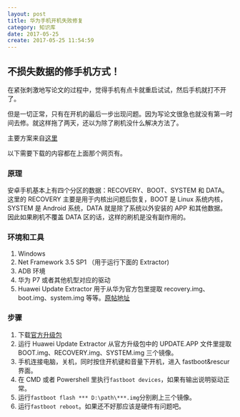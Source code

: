 ```yaml
---
layout: post
title: 华为手机开机失败修复
category: 知识库
date: 2017-05-25
create: 2017-05-25 11:54:59
---
```


## 不损失数据的修手机方式！

在紧张刺激地写论文的过程中，觉得手机有点卡就重启试试，然后手机就打不开了。

但是一切正常，只有在开机的最后一步出现问题。因为写论文很急也就没有第一时间去修。就这样拖了两天，还以为除了刷机没什么解决方法了。

主要方案来自[这里](http://club.huawei.com/thread-1372349-1-1.html)

以下需要下载的内容都在上面那个网页有。

### 原理
安卓手机基本上有四个分区的数据：RECOVERY、BOOT、SYSTEM 和 DATA。这里的 RECOVERY 主要是用于内核出问题后恢复，BOOT 是 Linux 系统内核，SYSTEM 是 Android 系统，DATA 就是除了系统以外安装的 APP 和其他数据。因此如果刷机不覆盖 DATA 区的话，这样的刷机是没有副作用的。

### 环境和工具
1. Windows
2. Net Framework 3.5 SP1 （用于运行下面的 Extractor)
3. ADB 环境
4. 华为 P7 或者其他机型对应的驱动
5. Huawei Update Extractor 用于从华为官方包里提取 recovery.img、boot.img、system.img 等等。[原帖地址](https://forum.xda-developers.com/showthread.php?t=2433454)

### 步骤
1. 下载[官方升级包](http://www.emui.com/plugin.php?id=hwdownload)
2. 运行 Huawei Update Extractor 从官方升级包中的 UPDATE.APP 文件里提取 BOOT.img、RECOVERY.img、SYSTEM.img 三个镜像。
3. 手机连接电脑，关机，同时按住开机键和音量下开机，进入 fastboot&rescur 界面。
4. 在 CMD 或者 Powershell 里执行`fastboot devices`，如果有输出说明驱动正常。
5. 运行`fastboot flash *** D:\path\***.img`分别刷上三个镜像。
6. 运行`fastboot reboot`。如果还不好那应该是硬件有问题吧。
